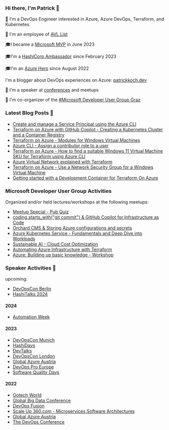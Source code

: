 ### Hi there, I'm Patrick 👋

:rocket: I'm a DevOps Engineer interested in Azure, Azure DevOps, Terraform, and Kubernetes

:construction_worker: I'm an employee of [AVL List](https://www.avl.com)

:mortar_board:I became a [Microsoft MVP](https://mvp.microsoft.com/de-de/PublicProfile/5005313?fullName=Patrick%20Koch) in June 2023

:mortar_board:I'm a [HashiCorp Ambassador](https://www.credly.com/badges/1e32182b-596a-4a88-9919-fc373358df69) since February 2023

:mortar_board:I'm an [Azure Hero](https://www.azureheroes.community/user/15856) since August 2022

I'm a blogger about DevOps experiences on Azure: [patrickkoch.dev](https://www.patrickkoch.dev/posts/)

:speech_balloon: I'm a speaker at [conferences](https://www.patrickkoch.dev/conferences/) and meetups

:school: I'm co-organizer of the [#Microsoft Developer User Group Graz](https://www.meetup.com/de-DE/microsoftdevelopergraz/) 


### Latest Blog Posts 📝
  * [Create and manage a Service Principal using the Azure CLI](https://www.patrickkoch.dev/posts/post_32/)
  * [Terraform on Azure with GitHub Copilot - Creating a Kubernetes Cluster and a Container Registry](https://www.patrickkoch.dev/posts/post_31/)
  * [Terraform on Azure - Modules for Windows Virtual Machines](https://www.patrickkoch.dev/posts/post_30/)
  * [Azure CLI - Assign a contributor role to a user](https://www.patrickkoch.dev/posts/post_29/)
  * [Terraform on Azure - How to find a suitable Windows 11 Virtual Machine SKU for Terraform using Azure CLI](https://www.patrickkoch.dev/posts/post_27/)
  * [Azure Virtual Network explained with Terraform](https://www.patrickkoch.dev/posts/post_26/)
  * [Terraform on Azure - Use a Network Security Group for a Windows Virtual Machine](https://www.patrickkoch.dev/posts/post_25/)
  * [Getting started with a Development Container for Terraform On Azure](https://www.patrickkoch.dev/posts/post_24/)

### Microsoft Developer User Group Activities 

Organized and/or held lectures/workshops at the following meetups: 
   * [Meetup Special - Pub Quiz](https://www.meetup.com/de-DE/microsoftdevelopergraz/events/296400605/)
   * [coding.starts_with("git commit") & GitHub Copilot for Infrastructure as Code](https://www.meetup.com/de-DE/microsoftdevelopergraz/events/296129603/)
   * [Orchard CMS & Storing Azure configurations and secrets](https://www.meetup.com/de-DE/microsoftdevelopergraz/events/293881924/)
   * [Azure Kubernetes Service - Fundamentals and Deep Dive into Workloads](https://www.meetup.com/de-DE/microsoftdevelopergraz/events/292067786/)
   * [Sustainable AI - Cloud Cost Optimization](https://www.meetup.com/de-DE/microsoftdevelopergraz/events/290191576/)
   * [Automating Azure Infrastructure with Terraform](https://www.meetup.com/microsoftdevelopergraz/events/289763690/)
   * [Azure: Building up basic knowledge - Workshop](https://www.meetup.com/microsoftdevelopergraz/events/288434666/)

### Speaker Activities 🎤

upcoming:
   * [DevOpsCon Berlin](https://devopscon.io/speaker/patrick-koch/)
   * [HashiTalks 2024](https://www.hashicorp.com/blog/hashitalks-2024-24-hours-of-virtual-knowledge-sharing)

#### 2024  
   * [Automation Week](https://www.hiphops.io/automation-week)

#### 2023
   * [DevOpsCon Munich](https://devopscon.io/cloud-platforms-serverless/common-cloud-migration-pain-points/)
   * [HashiDays](https://hashidays.com/munich/#speakers)
   * [DevTalks](https://www.devtalks.ro/)
   * [DevOpsCon London](https://devopscon.io/speaker/patrick-koch/)
   * [Global Azure Austria](https://globalazure.at/speakers/)
   * [DevOps Pro Europe](https://events.pinetool.ai/2928/#speakers/848962?referrer%5Bpathname%5D=%2Fspeakers&referrer%5Bsearch%5D=&referrer%5Btitle%5D=Speakers)
   * [Software Quality Days](https://www.software-quality-days.com/programm)
 
#### 2022
   * [Gotech World](https://www.patrickkoch.dev/conferences/conference_16/)
   * [Global Big Data Conference](https://www.patrickkoch.dev/conferences/conference_15/)
   * [DevOps Fusion](https://www.patrickkoch.dev/conferences/conference_14/)
   * [Scale Up 360.com - Microservices Software Architectures](https://www.patrickkoch.dev/conferences/conference_13/)
   * [Global Azure Austria](https://www.patrickkoch.dev/conferences/conference_12/)
   * [The DevOps Conference](https://www.patrickkoch.dev/conferences/conference_11/)


